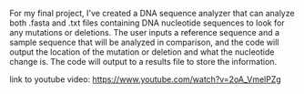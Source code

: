 For my final project, I've created a DNA sequence analyzer that can analyze both .fasta and .txt files containing DNA nucleotide sequences to look for any mutations or deletions. The user inputs a reference sequence and a sample sequence that will be analyzed in comparison, and the code will output the location of the mutation or deletion and what the nucleotide change is. The code will output to a results file to store the information.

link to youtube video: https://www.youtube.com/watch?v=2oA_VmelPZg
